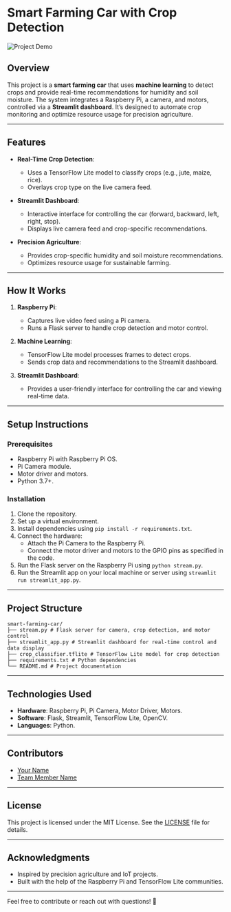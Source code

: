 # Smart Farming Car with Crop Detection

![Project Demo](demo.gif) <!-- Add a GIF or image of your project in action -->

## Overview
This project is a **smart farming car** that uses **machine learning** to detect crops and provide real-time recommendations for humidity and soil moisture. The system integrates a Raspberry Pi, a camera, and motors, controlled via a **Streamlit dashboard**. It’s designed to automate crop monitoring and optimize resource usage for precision agriculture.

---

## Features
- **Real-Time Crop Detection**:  
  - Uses a TensorFlow Lite model to classify crops (e.g., jute, maize, rice).  
  - Overlays crop type on the live camera feed.  

- **Streamlit Dashboard**:  
  - Interactive interface for controlling the car (forward, backward, left, right, stop).  
  - Displays live camera feed and crop-specific recommendations.  

- **Precision Agriculture**:  
  - Provides crop-specific humidity and soil moisture recommendations.  
  - Optimizes resource usage for sustainable farming.  

---

## How It Works
1. **Raspberry Pi**:  
   - Captures live video feed using a Pi camera.  
   - Runs a Flask server to handle crop detection and motor control.  

2. **Machine Learning**:  
   - TensorFlow Lite model processes frames to detect crops.  
   - Sends crop data and recommendations to the Streamlit dashboard.  

3. **Streamlit Dashboard**:  
   - Provides a user-friendly interface for controlling the car and viewing real-time data.  

---

## Setup Instructions

### Prerequisites
- Raspberry Pi with Raspberry Pi OS.
- Pi Camera module.
- Motor driver and motors.
- Python 3.7+.

### Installation
1. Clone the repository.
2. Set up a virtual environment.
3. Install dependencies using `pip install -r requirements.txt`.
4. Connect the hardware:
   - Attach the Pi Camera to the Raspberry Pi.
   - Connect the motor driver and motors to the GPIO pins as specified in the code.
5. Run the Flask server on the Raspberry Pi using `python stream.py`.
6. Run the Streamlit app on your local machine or server using `streamlit run streamlit_app.py`.

---

## Project Structure
```
smart-farming-car/
├── stream.py # Flask server for camera, crop detection, and motor control
├── streamlit_app.py # Streamlit dashboard for real-time control and data display
├── crop_classifier.tflite # TensorFlow Lite model for crop detection
├── requirements.txt # Python dependencies
└── README.md # Project documentation
```

---

## Technologies Used
- **Hardware**: Raspberry Pi, Pi Camera, Motor Driver, Motors.  
- **Software**: Flask, Streamlit, TensorFlow Lite, OpenCV.  
- **Languages**: Python.  

---

## Contributors
- [Your Name](https://github.com/your-username)  
- [Team Member Name](https://github.com/team-member-username)  

---

## License
This project is licensed under the MIT License. See the [LICENSE](LICENSE) file for details.

---

## Acknowledgments
- Inspired by precision agriculture and IoT projects.  
- Built with the help of the Raspberry Pi and TensorFlow Lite communities.  

---

Feel free to contribute or reach out with questions! 🚀
